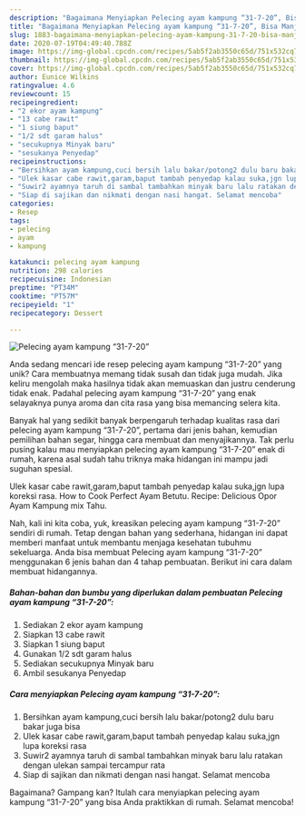 ```yaml
---
description: "Bagaimana Menyiapkan Pelecing ayam kampung “31-7-20”, Bisa Manjain Lidah"
title: "Bagaimana Menyiapkan Pelecing ayam kampung “31-7-20”, Bisa Manjain Lidah"
slug: 1883-bagaimana-menyiapkan-pelecing-ayam-kampung-31-7-20-bisa-manjain-lidah
date: 2020-07-19T04:49:40.788Z
image: https://img-global.cpcdn.com/recipes/5ab5f2ab3550c65d/751x532cq70/pelecing-ayam-kampung-31-7-20-foto-resep-utama.jpg
thumbnail: https://img-global.cpcdn.com/recipes/5ab5f2ab3550c65d/751x532cq70/pelecing-ayam-kampung-31-7-20-foto-resep-utama.jpg
cover: https://img-global.cpcdn.com/recipes/5ab5f2ab3550c65d/751x532cq70/pelecing-ayam-kampung-31-7-20-foto-resep-utama.jpg
author: Eunice Wilkins
ratingvalue: 4.6
reviewcount: 15
recipeingredient:
- "2 ekor ayam kampung"
- "13 cabe rawit"
- "1 siung baput"
- "1/2 sdt garam halus"
- "secukupnya Minyak baru"
- "sesukanya Penyedap"
recipeinstructions:
- "Bersihkan ayam kampung,cuci bersih lalu bakar/potong2 dulu baru bakar juga bisa"
- "Ulek kasar cabe rawit,garam,baput tambah penyedap kalau suka,jgn lupa koreksi rasa"
- "Suwir2 ayamnya taruh di sambal tambahkan minyak baru lalu ratakan dengan ulekan sampai tercampur rata"
- "Siap di sajikan dan nikmati dengan nasi hangat. Selamat mencoba"
categories:
- Resep
tags:
- pelecing
- ayam
- kampung

katakunci: pelecing ayam kampung 
nutrition: 298 calories
recipecuisine: Indonesian
preptime: "PT34M"
cooktime: "PT57M"
recipeyield: "1"
recipecategory: Dessert

---
```



![Pelecing ayam kampung “31-7-20”](https://img-global.cpcdn.com/recipes/5ab5f2ab3550c65d/751x532cq70/pelecing-ayam-kampung-31-7-20-foto-resep-utama.jpg)

Anda sedang mencari ide resep pelecing ayam kampung “31-7-20” yang unik? Cara membuatnya memang tidak susah dan tidak juga mudah. Jika keliru mengolah maka hasilnya tidak akan memuaskan dan justru cenderung tidak enak. Padahal pelecing ayam kampung “31-7-20” yang enak selayaknya punya aroma dan cita rasa yang bisa memancing selera kita.

Banyak hal yang sedikit banyak berpengaruh terhadap kualitas rasa dari pelecing ayam kampung “31-7-20”, pertama dari jenis bahan, kemudian pemilihan bahan segar, hingga cara membuat dan menyajikannya. Tak perlu pusing kalau mau menyiapkan pelecing ayam kampung “31-7-20” enak di rumah, karena asal sudah tahu triknya maka hidangan ini mampu jadi suguhan spesial.

Ulek kasar cabe rawit,garam,baput tambah penyedap kalau suka,jgn lupa koreksi rasa. How to Cook Perfect Ayam Betutu. Recipe: Delicious Opor Ayam Kampung mix Tahu.


Nah, kali ini kita coba, yuk, kreasikan pelecing ayam kampung “31-7-20” sendiri di rumah. Tetap dengan bahan yang sederhana, hidangan ini dapat memberi manfaat untuk membantu menjaga kesehatan tubuhmu sekeluarga. Anda bisa membuat Pelecing ayam kampung “31-7-20” menggunakan 6 jenis bahan dan 4 tahap pembuatan. Berikut ini cara dalam membuat hidangannya.

<!--inarticleads1-->

##### Bahan-bahan dan bumbu yang diperlukan dalam pembuatan Pelecing ayam kampung “31-7-20”:

1. Sediakan 2 ekor ayam kampung
1. Siapkan 13 cabe rawit
1. Siapkan 1 siung baput
1. Gunakan 1/2 sdt garam halus
1. Sediakan secukupnya Minyak baru
1. Ambil sesukanya Penyedap




<!--inarticleads2-->

##### Cara menyiapkan Pelecing ayam kampung “31-7-20”:

1. Bersihkan ayam kampung,cuci bersih lalu bakar/potong2 dulu baru bakar juga bisa
1. Ulek kasar cabe rawit,garam,baput tambah penyedap kalau suka,jgn lupa koreksi rasa
1. Suwir2 ayamnya taruh di sambal tambahkan minyak baru lalu ratakan dengan ulekan sampai tercampur rata
1. Siap di sajikan dan nikmati dengan nasi hangat. Selamat mencoba




Bagaimana? Gampang kan? Itulah cara menyiapkan pelecing ayam kampung “31-7-20” yang bisa Anda praktikkan di rumah. Selamat mencoba!
